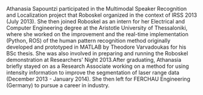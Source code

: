 

Athanasia Sapountzi participated in the Multimodal Speaker Recognition
and Localization project that Roboskel organized in the context of
IRSS 2013 (July 2013). She then joined Roboskel as an intern for her
Electrical and Computer Engineering degree at the Aristotle University
of Thessaloniki, where she worked on the improvement and the real-time
implementation (Python, ROS) of the human pattern recognition method
originally developed and prototyped in MATLAB by Theodore Varvadoukas
for his BSc thesis. She was also involved in preparing and running the
Roboskel demonstration at Researchers' Night 2013.After graduating,
Athanasia briefly stayed on as a Research Associate working on a
method for using intensity information to improve the segmentation of
laser range data (December 2013 - January 2014). She then left for
FERCHAU Engineering (Germany) to pursue a career in industry.
